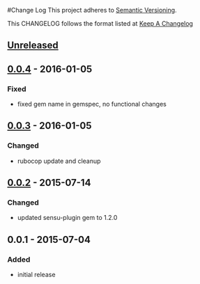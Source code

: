 #Change Log
This project adheres to [Semantic Versioning](http://semver.org/).

This CHANGELOG follows the format listed at [Keep A Changelog](http://keepachangelog.com/)

## [Unreleased]

## [0.0.4] - 2016-01-05
### Fixed
- fixed gem name in gemspec, no functional changes

## [0.0.3] - 2016-01-05
### Changed
- rubocop update and cleanup

## [0.0.2] - 2015-07-14
### Changed
- updated sensu-plugin gem to 1.2.0

## 0.0.1 - 2015-07-04
### Added
- initial release

[Unreleased]: https://github.com/sensu-plugins/sensu-plugins-selinux/compare/0.0.4...HEAD
[0.0.4]: https://github.com/sensu-plugins/sensu-plugins-selinux/compare/0.0.3...0.0.4
[0.0.3]: https://github.com/sensu-plugins/sensu-plugins-selinux/compare/0.0.2...0.0.3
[0.0.2]: https://github.com/sensu-plugins/sensu-plugins-selinux/compare/0.0.1...0.0.2
